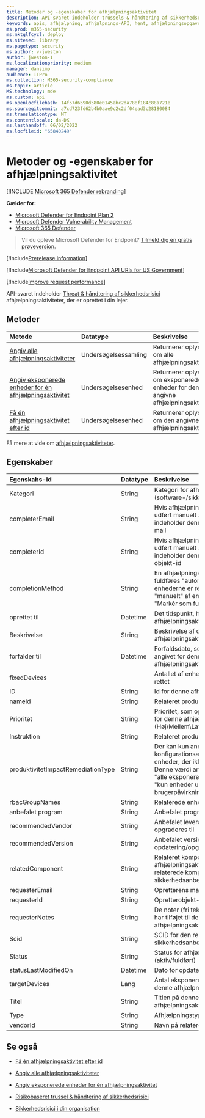 ```yaml
---
title: Metoder og -egenskaber for afhjælpningsaktivitet
description: API-svaret indeholder trussels-& håndtering af sikkerhedsrisici afhjælpningsaktiviteter, der er oprettet i din lejer. Du kan anmode om alle afhjælpningsaktiviteter, kun én afhjælpningsaktivitet eller oplysninger om eksponerede enheder for en valgt afhjælpningsopgave.
keywords: apis, afhjælpning, afhjælpnings-API, hent, afhjælpningsopgaver, afhjælpningsmetoder, afhjælpningsegenskaber,
ms.prod: m365-security
ms.mktglfcycl: deploy
ms.sitesec: library
ms.pagetype: security
ms.author: v-jweston
author: jweston-1
ms.localizationpriority: medium
manager: dansimp
audience: ITPro
ms.collection: M365-security-compliance
ms.topic: article
MS.technology: mde
ms.custom: api
ms.openlocfilehash: 14f57d6590d580e0145abc2da788f184c88a721e
ms.sourcegitcommit: a7cd723fd62b4b0aae9c2c2df04ead3c28180084
ms.translationtype: MT
ms.contentlocale: da-DK
ms.lasthandoff: 06/02/2022
ms.locfileid: "65840249"
---
```

# <a name="remediation-activity-methods-and-properties"></a>Metoder og -egenskaber for afhjælpningsaktivitet

[!INCLUDE [Microsoft 365 Defender rebranding](../../includes/microsoft-defender.md)]

**Gælder for:**

- [Microsoft Defender for Endpoint Plan 2](https://go.microsoft.com/fwlink/p/?linkid=2154037)
- [Microsoft Defender Vulnerability Management](../defender-vulnerability-management/index.yml)
- [Microsoft 365 Defender](https://go.microsoft.com/fwlink/?linkid=2118804)

> Vil du opleve Microsoft Defender for Endpoint? [Tilmeld dig en gratis prøveversion.](https://signup.microsoft.com/create-account/signup?products=7f379fee-c4f9-4278-b0a1-e4c8c2fcdf7e&ru=https://aka.ms/MDEp2OpenTrial?ocid=docs-wdatp-exposedapis-abovefoldlink)

[!Include[Prerelease information](../../includes/prerelease.md)]

[!Include[Microsoft Defender for Endpoint API URIs for US Government](../../includes/microsoft-defender-api-usgov.md)]

[!Include[Improve request performance](../../includes/improve-request-performance.md)]

API-svaret indeholder [Threat & håndtering af sikkerhedsrisici](next-gen-threat-and-vuln-mgt.md) afhjælpningsaktiviteter, der er oprettet i din lejer.

## <a name="methods"></a>Metoder

Metode|Datatype|Beskrivelse
:---|:---|:---
[Angiv alle afhjælpningsaktiviteter](get-remediation-all-activities.md)|Undersøgelsessamling|Returnerer oplysninger om alle afhjælpningsaktiviteter.
[Angiv eksponerede enheder for én afhjælpningsaktivitet](get-remediation-exposed-devices-activities.md)|Undersøgelsesenhed|Returnerer oplysninger om eksponerede enheder for den angivne afhjælpningsaktivitet.
[Få én afhjælpningsaktivitet efter id](get-remediation-one-activity.md)|Undersøgelsesenhed|Returnerer oplysninger om den angivne afhjælpningsaktivitet.

Få mere at vide om [afhjælpningsaktiviteter](tvm-remediation.md).

## <a name="properties"></a>Egenskaber

Egenskabs-id|Datatype|Beskrivelse
:---|:---|:---
Kategori|String|Kategori for afhjælpningsaktiviteten (software-/sikkerhedskonfiguration)
completerEmail|String|Hvis afhjælpningsaktiviteten blev udført manuelt af en person, indeholder denne kolonne deres mail
completerId|String|Hvis afhjælpningsaktiviteten blev udført manuelt af en person, indeholder denne kolonne sit objekt-id
completionMethod|String|En afhjælpningsaktivitet kan fuldføres "automatisk" (hvis alle enhederne er repareret) eller "manuelt" af en person, der vælger "Markér som fuldført".
oprettet til|Datetime|Det tidspunkt, hvor denne afhjælpningsaktivitet blev oprettet
Beskrivelse|String|Beskrivelse af denne afhjælpningsaktivitet
forfalder til|Datetime|Forfaldsdato, som forfatteren har angivet for denne afhjælpningsaktivitet
fixedDevices||Antallet af enheder, der er blevet rettet
ID|String|Id for denne afhjælpningsaktivitet
nameId|String|Relateret produktnavn
Prioritet|String|Prioritet, som opretteren har angivet for denne afhjælpningsaktivitet (Høj\Mellem\Lav)
Instruktion|String|Relateret produkt-id
produktivitetImpactRemediationType|String|Der kan kun anmodes om nogle få konfigurationsændringer for enheder, der ikke påvirker brugerne. Denne værdi angiver valget mellem "alle eksponerede enheder" eller "kun enheder uden brugerpåvirkning".
rbacGroupNames|String|Relaterede enhedsgruppenavne
anbefalet program|String|Anbefalet program til opgradering til
recommendedVendor|String|Anbefalet leverandør, der skal opgraderes til
recommendedVersion|String|Anbefalet version til opdatering/opgradering til
relatedComponent|String|Relateret komponent til denne afhjælpningsaktivitet (svarer til den relaterede komponent til en sikkerhedsanbefaling)
requesterEmail|String|Opretterens mailadresse
requesterId|String|Opretterobjekt-id
requesterNotes|String|De noter (fri tekst), som forfatteren har tilføjet til denne afhjælpningsaktivitet
Scid|String|SCID for den relaterede sikkerhedsanbefaling
Status|String|Status for afhjælpningsaktivitet (aktiv/fuldført)
statusLastModifiedOn|Datetime|Dato for opdatering af statusfeltet
targetDevices|Lang|Antal eksponerede enheder, som denne afhjælpning gælder for
Titel|String|Titlen på denne afhjælpningsaktivitet
Type|String|Afhjælpningstype
vendorId|String|Navn på relateret leverandør

## <a name="see-also"></a>Se også

- [Få én afhjælpningsaktivitet efter id](get-remediation-one-activity.md)

- [Angiv alle afhjælpningsaktiviteter](get-remediation-all-activities.md)

- [Angiv eksponerede enheder for én afhjælpningsaktivitet](get-remediation-exposed-devices-activities.md)

- [Risikobaseret trussel & håndtering af sikkerhedsrisici](next-gen-threat-and-vuln-mgt.md)

- [Sikkerhedsrisici i din organisation](tvm-weaknesses.md)

